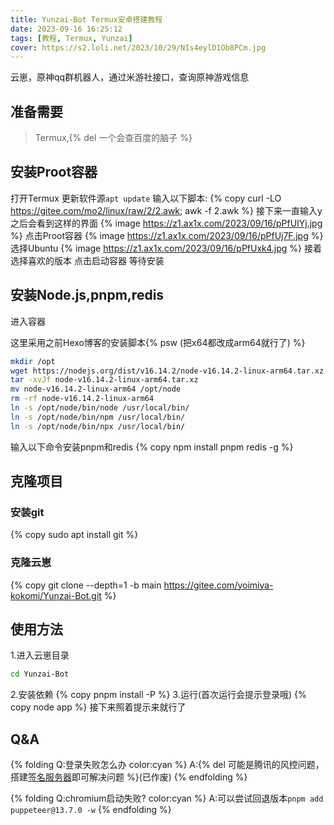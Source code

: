 ```yaml
---
title: Yunzai-Bot Termux安卓搭建教程
date: 2023-09-16 16:25:12
tags: [教程, Termux, Yunzai]
cover: https://s2.loli.net/2023/10/29/NIs4eylD1Ob8PCm.jpg
---
```


云崽，原神qq群机器人，通过米游社接口，查询原神游戏信息

<!--more-->

## 准备需要
> Termux,{% del 一个会查百度的脑子 %}

## 安装Proot容器

打开Termux
更新软件源`apt update`
输入以下脚本:
{% copy curl -LO https://gitee.com/mo2/linux/raw/2/2.awk; awk -f 2.awk %}
接下来一直输入y
之后会看到这样的界面
{% image https://z1.ax1x.com/2023/09/16/pPfUIYj.jpg %}
点击Proot容器
{% image https://z1.ax1x.com/2023/09/16/pPfUj7F.jpg %}
选择Ubuntu
{% image https://z1.ax1x.com/2023/09/16/pPfUxk4.jpg %}
接着选择喜欢的版本
点击启动容器
等待安装

## 安装Node.js,pnpm,redis
进入容器

这里采用之前Hexo博客的安装脚本{% psw (把x64都改成arm64就行了) %}
``` BASH
mkdir /opt
wget https://nodejs.org/dist/v16.14.2/node-v16.14.2-linux-arm64.tar.xz
tar -xvJf node-v16.14.2-linux-arm64.tar.xz
mv node-v16.14.2-linux-arm64 /opt/node
rm -rf node-v16.14.2-linux-arm64
ln -s /opt/node/bin/node /usr/local/bin/
ln -s /opt/node/bin/npm /usr/local/bin/
ln -s /opt/node/bin/npx /usr/local/bin/
```

输入以下命令安装pnpm和redis
{% copy npm install pnpm redis -g %}

## 克隆项目
### 安装git
{% copy sudo apt install git %}
### 克隆云崽
{% copy git clone --depth=1 -b main https://gitee.com/yoimiya-kokomi/Yunzai-Bot.git %}

## 使用方法
1.进入云崽目录
``` BASH
cd Yunzai-Bot
```
2.安装依赖
{% copy pnpm install -P %}
3.运行(首次运行会提示登录哦)
{% copy node app %}
接下来照着提示来就行了

## Q&A
{% folding Q:登录失败怎么办 color:cyan %}
A:{% del 可能是腾讯的风控问题，搭建[签名服务器](https://github.com/fuqiuluo/unidbg-fetch-qsign)即可解决问题 %}(已作废)
{% endfolding %}

{% folding Q:chromium启动失败? color:cyan %}
A:可以尝试回退版本`pnpm add puppeteer@13.7.0 -w`
{% endfolding %}
